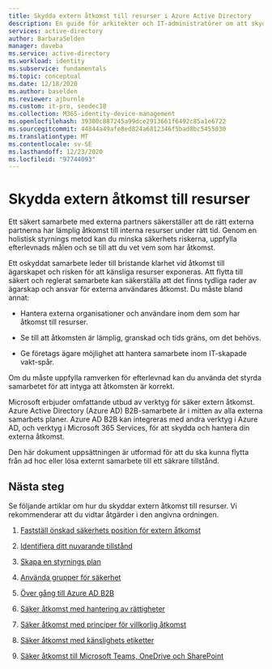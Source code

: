 ```yaml
---
title: Skydda extern åtkomst till resurser i Azure Active Directory
description: En guide för arkitekter och IT-administratörer om att skydda extern åtkomst till interna resurser
services: active-directory
author: BarbaraSelden
manager: daveba
ms.service: active-directory
ms.workload: identity
ms.subservice: fundamentals
ms.topic: conceptual
ms.date: 12/18/2020
ms.author: baselden
ms.reviewer: ajburnle
ms.custom: it-pro, seodec18
ms.collection: M365-identity-device-management
ms.openlocfilehash: 39300c887245a99dce2913661f6492c85a1e6722
ms.sourcegitcommit: 44844a49afe8ed824a6812346f5bad8bc5455030
ms.translationtype: MT
ms.contentlocale: sv-SE
ms.lasthandoff: 12/23/2020
ms.locfileid: "97744093"
---
```

# <a name="securing-external-access-to-resources"></a>Skydda extern åtkomst till resurser

Ett säkert samarbete med externa partners säkerställer att de rätt externa partnerna har lämplig åtkomst till interna resurser under rätt tid. Genom en holistisk styrnings metod kan du minska säkerhets riskerna, uppfylla efterlevnads målen och se till att du vet vem som har åtkomst.

Ett oskyddat samarbete leder till bristande klarhet vid åtkomst till ägarskapet och risken för att känsliga resurser exponeras. Att flytta till säkert och reglerat samarbete kan säkerställa att det finns tydliga rader av ägarskap och ansvar för externa användares åtkomst. Du måste bland annat:

* Hantera externa organisationer och användare inom dem som har åtkomst till resurser.

* Se till att åtkomsten är lämplig, granskad och tids gräns, om det behövs.

* Ge företags ägare möjlighet att hantera samarbete inom IT-skapade vakt-spår.

Om du måste uppfylla ramverken för efterlevnad kan du använda det styrda samarbetet för att intyga att åtkomsten är korrekt.

Microsoft erbjuder omfattande utbud av verktyg för säker extern åtkomst.  Azure Active Directory (Azure AD) B2B-samarbete är i mitten av alla externa samarbets planer. Azure AD B2B kan integreras med andra verktyg i Azure AD, och verktyg i Microsoft 365 Services, för att skydda och hantera din externa åtkomst.

Den här dokument uppsättningen är utformad för att du ska kunna flytta från ad hoc eller lösa externt samarbete till ett säkrare tillstånd. 

## <a name="next-steps"></a>Nästa steg

Se följande artiklar om hur du skyddar extern åtkomst till resurser. Vi rekommenderar att du vidtar åtgärder i den angivna ordningen.


1. [Fastställ önskad säkerhets position för extern åtkomst](1-secure-access-posture.md)

2. [Identifiera ditt nuvarande tillstånd](2-secure-access-current-state.md)

3. [Skapa en styrnings plan](3-secure-access-plan.md)

4. [Använda grupper för säkerhet](4-secure-access-groups.md)

5. [Över gång till Azure AD B2B](5-secure-access-b2b.md)

6. [Säker åtkomst med hantering av rättigheter](6-secure-access-entitlement-managment.md)

7. [Säker åtkomst med principer för villkorlig åtkomst](7-secure-access-conditional-access.md)

8. [Säker åtkomst med känslighets etiketter](8-secure-access-sensitivity-labels.md)

9. [Säker åtkomst till Microsoft Teams, OneDrive och SharePoint](9-secure-access-teams-sharepoint.md)
